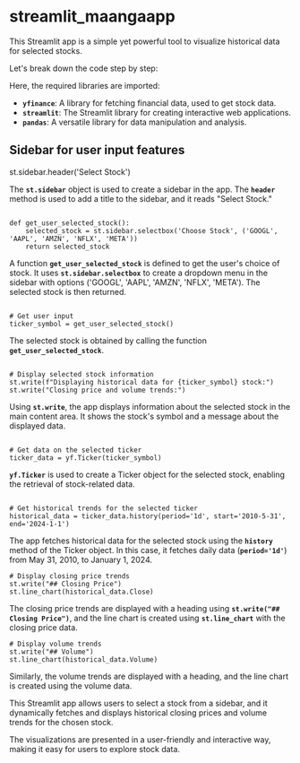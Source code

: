 # streamlit_maangaapp

This Streamlit app is a simple yet powerful tool to visualize historical data for selected stocks. 

Let's break down the code step by step:


Here, the required libraries are imported:

- **`yfinance`**: A library for fetching financial data, used to get stock data.
- **`streamlit`**: The Streamlit library for creating interactive web applications.
- **`pandas`**: A versatile library for data manipulation and analysis.


## Sidebar for user input features
st.sidebar.header('Select Stock')


The **`st.sidebar`** object is used to create a sidebar in the app. The **`header`** method is used to add a title to the sidebar, and it reads "Select Stock."

```

def get_user_selected_stock():
    selected_stock = st.sidebar.selectbox('Choose Stock', ('GOOGL', 'AAPL', 'AMZN', 'NFLX', 'META'))
    return selected_stock

```

A function **`get_user_selected_stock`** is defined to get the user's choice of stock. It uses **`st.sidebar.selectbox`** to create a dropdown menu in the sidebar with options ('GOOGL', 'AAPL', 'AMZN', 'NFLX', 'META'). The selected stock is then returned.

```

# Get user input
ticker_symbol = get_user_selected_stock()

```

The selected stock is obtained by calling the function **`get_user_selected_stock`**.

```

# Display selected stock information
st.write(f"Displaying historical data for {ticker_symbol} stock:")
st.write("Closing price and volume trends:")

```

Using **`st.write`**, the app displays information about the selected stock in the main content area. It shows the stock's symbol and a message about the displayed data.


```

# Get data on the selected ticker
ticker_data = yf.Ticker(ticker_symbol)

```

**`yf.Ticker`** is used to create a Ticker object for the selected stock, enabling the retrieval of stock-related data.


```

# Get historical trends for the selected ticker
historical_data = ticker_data.history(period='1d', start='2010-5-31', end='2024-1-1')

```

The app fetches historical data for the selected stock using the **`history`** method of the Ticker object. In this case, it fetches daily data (**`period='1d'`**) from May 31, 2010, to January 1, 2024.


```
# Display closing price trends
st.write("## Closing Price")
st.line_chart(historical_data.Close)

```

The closing price trends are displayed with a heading using **`st.write("## Closing Price")`**, and the line chart is created using **`st.line_chart`** with the closing price data.


```
# Display volume trends
st.write("## Volume")
st.line_chart(historical_data.Volume)

```

Similarly, the volume trends are displayed with a heading, and the line chart is created using the volume data.

This Streamlit app allows users to select a stock from a sidebar, and it dynamically fetches and displays historical closing prices and volume trends for the chosen stock. 

The visualizations are presented in a user-friendly and interactive way, making it easy for users to explore stock data.
